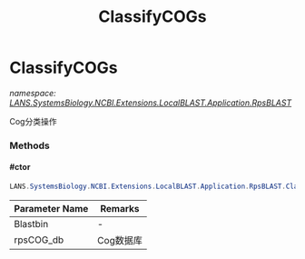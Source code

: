 ﻿---
title: ClassifyCOGs
---

# ClassifyCOGs
_namespace: [LANS.SystemsBiology.NCBI.Extensions.LocalBLAST.Application.RpsBLAST](N-LANS.SystemsBiology.NCBI.Extensions.LocalBLAST.Application.RpsBLAST.html)_

Cog分类操作



### Methods

#### #ctor
```csharp
LANS.SystemsBiology.NCBI.Extensions.LocalBLAST.Application.RpsBLAST.ClassifyCOGs.#ctor(System.String,System.String)
```


|Parameter Name|Remarks|
|--------------|-------|
|Blastbin|-|
|rpsCOG_db|Cog数据库|



